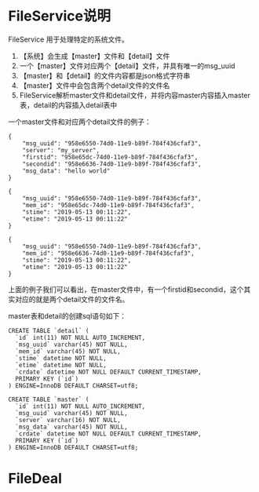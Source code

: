 # FileService说明

FileService 用于处理特定的系统文件。
1. 【系统】会生成【master】文件和【detail】文件
2. 一个【master】文件对应两个【detail】文件，并具有唯一的msg_uuid
3. 【master】和【detail】的文件内容都是json格式字符串
4. 【master】文件中会包含两个detail文件的文件名
5. FileService解析master文件和detail文件，并将内容master内容插入master表，detail的内容插入detail表中

一个master文件和对应两个detail文件的例子：

```
{
    "msg_uuid": "958e6550-74d0-11e9-b89f-784f436cfaf3",
    "server": "my_server",
    "firstid": "958e65dc-74d0-11e9-b89f-784f436cfaf3",
    "secondid": "958e6636-74d0-11e9-b89f-784f436cfaf3",
    "msg_data": "hello world"
}
```


```
{
    "msg_uuid": "958e6550-74d0-11e9-b89f-784f436cfaf3",
    "mem_id": "958e65dc-74d0-11e9-b89f-784f436cfaf3",
    "stime": "2019-05-13 00:11:22",
    "etime": "2019-05-13 00:11:22"
}
```


```
{
    "msg_uuid": "958e6550-74d0-11e9-b89f-784f436cfaf3",
    "mem_id": "958e6636-74d0-11e9-b89f-784f436cfaf3",
    "stime": "2019-05-13 00:11:22",
    "etime": "2019-05-13 00:11:22"
}
```

上面的例子我们可以看出，在master文件中，有一个firstid和secondid，这个其实对应的就是两个detail文件的文件名。

master表和detail的创建sql语句如下：


```
CREATE TABLE `detail` (
  `id` int(11) NOT NULL AUTO_INCREMENT,
  `msg_uuid` varchar(45) NOT NULL,
  `mem_id` varchar(45) NOT NULL,
  `stime` datetime NOT NULL,
  `etime` datetime NOT NULL,
  `crdate` datetime NOT NULL DEFAULT CURRENT_TIMESTAMP,
  PRIMARY KEY (`id`)
) ENGINE=InnoDB DEFAULT CHARSET=utf8;
```

```
CREATE TABLE `master` (
  `id` int(11) NOT NULL AUTO_INCREMENT,
  `msg_uuid` varchar(45) NOT NULL,
  `server` varchar(16) NOT NULL,
  `msg_data` varchar(45) NOT NULL,
  `crdate` datetime NOT NULL DEFAULT CURRENT_TIMESTAMP,
  PRIMARY KEY (`id`)
) ENGINE=InnoDB DEFAULT CHARSET=utf8;
```







# FileDeal
